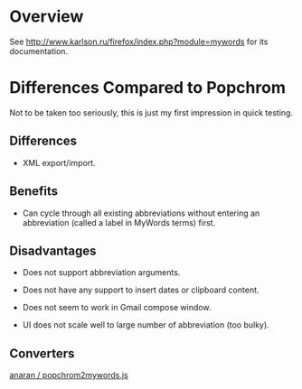 # Overview #

See
http://www.karlson.ru/firefox/index.php?module=mywords
for its documentation.


# Differences Compared to Popchrom #

Not to be taken too seriously, this is just my first impression in quick testing.

## Differences ##

  * XML export/import.

## Benefits ##

  * Can cycle through all existing abbreviations without entering an abbreviation (called a label in MyWords terms) first.

## Disadvantages ##

  * Does not support abbreviation arguments.

  * Does not have any support to insert dates or clipboard content.

  * Does not seem to work in Gmail compose window.

  * UI does not scale well to large number of abbreviation (too bulky).

## Converters ##

[anaran / popchrom2mywords.js](https://gist.github.com/anaran/2f184459d16249bb7326)